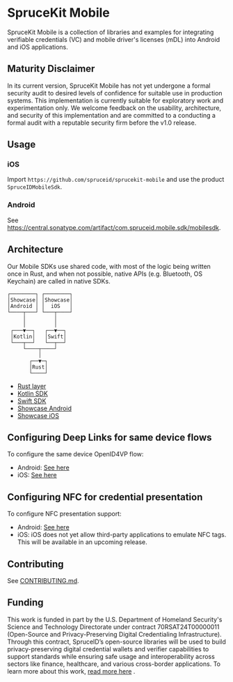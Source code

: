 # SpruceKit Mobile

SpruceKit Mobile is a collection of libraries and examples for integrating verifiable credentials (VC) and mobile driver's licenses (mDL) into Android and iOS applications.

## Maturity Disclaimer

In its current version, SpruceKit Mobile has not yet undergone a formal security audit to desired levels of confidence for suitable use in production systems. This implementation is currently suitable for exploratory work and experimentation only. We welcome feedback on the usability, architecture, and security of this implementation and are committed to a conducting a formal audit with a reputable security firm before the v1.0 release.

## Usage

### iOS

Import `https://github.com/spruceid/sprucekit-mobile` and use the product `SpruceIDMobileSdk`.

### Android

See https://central.sonatype.com/artifact/com.spruceid.mobile.sdk/mobilesdk.

## Architecture

Our Mobile SDKs use shared code, with most of the logic being written once in Rust, and when not possible, native APIs (e.g. Bluetooth, OS Keychain) are called in native SDKs.

```
┌────────┐ ┌────────┐
│Showcase│ │Showcase│
│Android │ │  iOS   │
└────┬───┘ └───┬────┘
     │         │
     │         │
 ┌───▼──┐   ┌──▼──┐
 │Kotlin│   │Swift│
 └───┬──┘   └──┬──┘
     └────┬────┘
          │
       ┌──▼─┐
       │Rust│
       └────┘
```
- [Rust layer](./rust)
- [Kotlin SDK](./android)
- [Swift SDK](./ios)
- [Showcase Android](./android/Showcase)
- [Showcase iOS](./ios/Showcase)

## Configuring Deep Links for same device flows

To configure the same device OpenID4VP flow:
- Android: [See here](./android/MobileSdk/src/main/java/com/spruceid/mobile/sdk/ui/SameDeviceOID4VP.md)
- iOS: [See here](./ios/MobileSdk/Sources/MobileSdk/ui/SameDeviceOID4VP.md)

## Configuring NFC for credential presentation

To configure NFC presentation support:
- Android: [See here](./android/MobileSdk/src/main/java/com/spruceid/mobile/sdk/nfc/NFC.md)
- iOS: iOS does not yet allow third-party applications to emulate NFC tags. This will be available in an upcoming release.

## Contributing

See [CONTRIBUTING.md](./CONTRIBUTING.md).

## Funding

This work is funded in part by the U.S. Department of Homeland Security's Science and Technology Directorate under contract 70RSAT24T00000011 (Open-Source and Privacy-Preserving Digital Credentialing Infrastructure).
Through this contract, SpruceID’s open-source libraries will be used to build privacy-preserving digital credential wallets and verifier capabilities to support standards while ensuring safe usage and interoperability across sectors like finance, healthcare, and various cross-border applications.
To learn more about this work, [read more here](https://spruceid.com/customer-highlight/dhs-highlight) .
